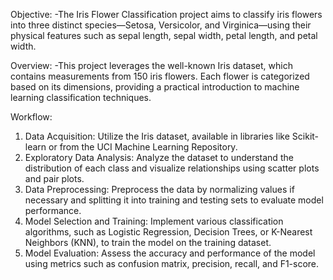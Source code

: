 Objective:
-The Iris Flower Classification project aims to classify iris flowers into three distinct species—Setosa, Versicolor, and Virginica—using their physical features such as sepal length, sepal width, petal length, and petal width.

Overview:
-This project leverages the well-known Iris dataset, which contains measurements from 150 iris flowers. Each flower is categorized based on its dimensions, providing a practical introduction to machine learning classification techniques.

Workflow:
1. Data Acquisition: Utilize the Iris dataset, available in libraries like Scikit-learn or from the UCI Machine Learning Repository.
2. Exploratory Data Analysis: Analyze the dataset to understand the distribution of each class and visualize relationships using scatter plots and pair plots.
3. Data Preprocessing: Preprocess the data by normalizing values if necessary and splitting it into training and testing sets to evaluate model performance.
4. Model Selection and Training: Implement various classification algorithms, such as Logistic Regression, Decision Trees, or K-Nearest Neighbors (KNN), to train the model on the training dataset.
5. Model Evaluation: Assess the accuracy and performance of the model using metrics such as confusion matrix, precision, recall, and F1-score.
